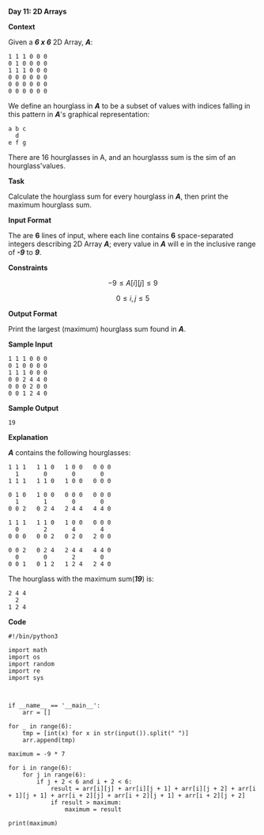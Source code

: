 **Day 11: 2D Arrays**

**Context**

Given a ***6 x 6*** 2D Array, ***A***:

```
1 1 1 0 0 0
0 1 0 0 0 0
1 1 1 0 0 0
0 0 0 0 0 0
0 0 0 0 0 0
0 0 0 0 0 0
```

We define an hourglass in ***A*** to be a subset of values with indices falling in this pattern in ***A***'s graphical representation:

```
a b c
  d
e f g
```

There are 16 hourglasses in A, and an hourglasss sum is the sim of an hourglass'values.

**Task**

Calculate the hourglass sum for every hourglass in ***A***, then print the maximum hourglass sum.

**Input Format**

The are **6** lines of input, where each line contains **6** space-separated integers describing 2D Array ***A***; every value in ***A*** will e in the inclusive range of ***-9*** to ***9***.

**Constraints**


$$
-9 \leq A[i][j] \leq 9
$$

$$
0 \leq i, j \leq 5
$$

**Output Format**

Print the largest (maximum) hourglass sum found in ***A***.

**Sample Input**

```
1 1 1 0 0 0
0 1 0 0 0 0
1 1 1 0 0 0
0 0 2 4 4 0
0 0 0 2 0 0
0 0 1 2 4 0
```

**Sample Output**

```
19
```

**Explanation**

***A*** contains the following hourglasses:

```
1 1 1   1 1 0   1 0 0   0 0 0
  1       0       0       0
1 1 1   1 1 0   1 0 0   0 0 0

0 1 0   1 0 0   0 0 0   0 0 0
  1       1       0       0
0 0 2   0 2 4   2 4 4   4 4 0

1 1 1   1 1 0   1 0 0   0 0 0
  0       2       4       4
0 0 0   0 0 2   0 2 0   2 0 0

0 0 2   0 2 4   2 4 4   4 4 0
  0       0       2       0
0 0 1   0 1 2   1 2 4   2 4 0
```

The hourglass with the maximum sum(***19***) is:

```
2 4 4
  2
1 2 4
```

**Code**

```
#!/bin/python3

import math
import os
import random
import re
import sys



if __name__ == '__main__':
    arr = []

for _ in range(6):
    tmp = [int(x) for x in str(input()).split(" ")]
    arr.append(tmp)

maximum = -9 * 7

for i in range(6):
    for j in range(6):
        if j + 2 < 6 and i + 2 < 6:
            result = arr[i][j] + arr[i][j + 1] + arr[i][j + 2] + arr[i + 1][j + 1] + arr[i + 2][j] + arr[i + 2][j + 1] + arr[i + 2][j + 2]
            if result > maximum:
                maximum = result

print(maximum)
```

